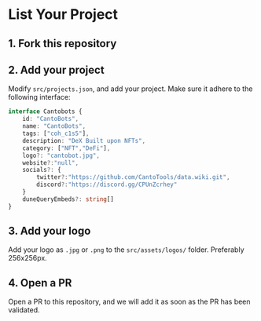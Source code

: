 # List Your Project

## 1. Fork this repository

## 2. Add your project

Modify `src/projects.json`, and add your project. Make sure it adhere to the following interface:

```typescript
interface Cantobots {
    id: "CantoBots",
    name: "CantoBots",
    tags: ["coh_c1s5"],
    description: "DeX Built upon NFTs",
    category: ["NFT","DeFi"],
    logo?: "cantobot.jpg",
    website?:"null",
    socials?: {
        twitter?:"https://github.com/CantoTools/data.wiki.git",
        discord?:"https://discord.gg/CPUnZcrhey"
    }
    duneQueryEmbeds?: string[]
}
```

## 3. Add your logo

Add your logo as `.jpg` or `.png` to the `src/assets/logos/` folder. Preferably 256x256px.

## 4. Open a PR

Open a PR to this repository, and we will add it as soon as the PR has been validated.
